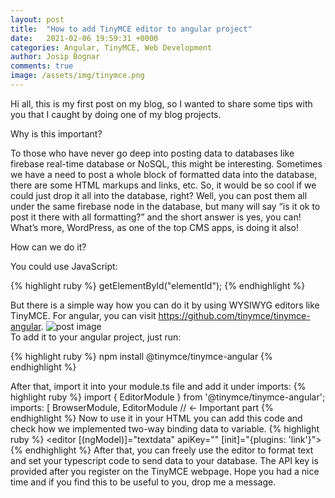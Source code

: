 ```yaml
---
layout: post
title:  "How to add TinyMCE editor to angular project"
date:   2021-02-06 19:59:31 +0000
categories: Angular, TinyMCE, Web Development
author: Josip Bognar
comments: true
image: /assets/img/tinymce.png
---
```

Hi all, this is my first post on my blog, so I wanted to share some tips with you that I caught by doing one of my blog projects.

Why is this important?

To those who have never go deep into posting data to databases like firebase real-time database or NoSQL, this might be interesting. Sometimes we have a need to post a whole block of formatted data into the database, there are some HTML markups and links, etc. So, it would be so cool if we could just drop it all into the database, right? Well, you can post them all under the same firebase node in the database, but many will say “is it ok to post it there with all formatting?” and the short answer is yes, you can! What’s more, WordPress, as one of the top CMS apps, is doing it also!

How can we do it?

You could use JavaScript:

{% highlight ruby %}
getElementById("elementId");
{% endhighlight %}

But there is a simple way how you can do it by using WYSIWYG editors like TinyMCE. For angular, you can visit https://github.com/tinymce/tinymce-angular.
<img src="{{ page.image }}" class="postimage" alt="post image"> <br>
To add it to your angular project, just run:

{% highlight ruby %}
npm install @tinymce/tinymce-angular
{% endhighlight %}

After that, import it into your module.ts file and add it under imports:
{% highlight ruby %}
import { EditorModule } from '@tinymce/tinymce-angular';
imports: [
    BrowserModule,
    EditorModule // <- Important part
{% endhighlight %}
Now to use it in your HTML you can add this code and check how we implemented two-way binding data to variable.
{% highlight ruby %}
<editor [(ngModel)]="textdata" apiKey="" [init]="{plugins: 'link'}"></editor>
{% endhighlight %}
After that, you can freely use the editor to format text and set your typescript code to send data to your database. The API key is provided after you register on the TinyMCE webpage.
Hope you had a nice time and if you find this to be useful to you, drop me a message.